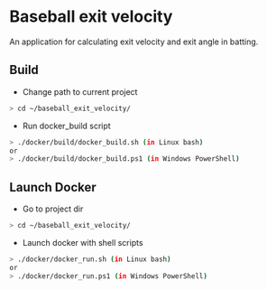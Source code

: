 # Baseball exit velocity

An application for calculating exit velocity and exit angle in batting.

## Build
- Change path to current project
```bash
> cd ~/baseball_exit_velocity/
```

- Run docker_build script
```bash
> ./docker/build/docker_build.sh (in Linux bash)
or
> ./docker/build/docker_build.ps1 (in Windows PowerShell)
```

## Launch Docker
- Go to project dir
```bash
> cd ~/baseball_exit_velocity/
```

- Launch docker with shell scripts
```bash
> ./docker/docker_run.sh (in Linux bash)
or
> ./docker/docker_run.ps1 (in Windows PowerShell)
```
